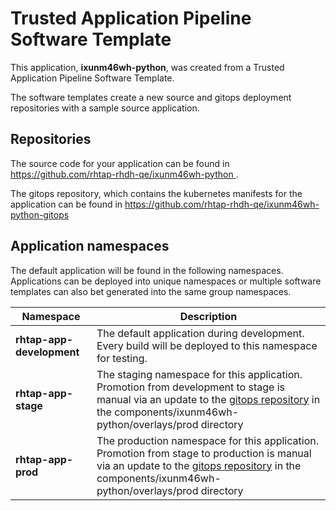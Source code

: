 # Trusted Application Pipeline Software Template

This application, **ixunm46wh-python**, was created from a Trusted Application Pipeline Software Template.

The software templates create a new source and gitops deployment repositories with a sample source application. 

## Repositories

The source code for your application can be found in [https://github.com/rhtap-rhdh-qe/ixunm46wh-python ](https://github.com/rhtap-rhdh-qe/ixunm46wh-python ).
 
The gitops repository, which contains the kubernetes manifests for the application can be found in 
[https://github.com/rhtap-rhdh-qe/ixunm46wh-python-gitops ](https://github.com/rhtap-rhdh-qe/ixunm46wh-python-gitops ) 

## Application namespaces 

The default application will be found in the following namespaces. Applications can be deployed into unique namespaces or multiple software templates can also bet generated into the same group namespaces.  

|  Namespace   |  Description   |  
| -------- | -------- |   
| **rhtap-app-development** | The default application during development. Every build will be deployed to this namespace for testing. | 
| **rhtap-app-stage** | The staging namespace for this application. Promotion from development to stage is manual via an update to the [gitops repository](https://github.com/rhtap-rhdh-qe/ixunm46wh-python-gitops ) in the components/ixunm46wh-python/overlays/prod directory |  
| **rhtap-app-prod** | The production namespace for this application. Promotion from stage to production is manual via an update to the [gitops repository](https://github.com/rhtap-rhdh-qe/ixunm46wh-python-gitops ) in the components/ixunm46wh-python/overlays/prod directory | 